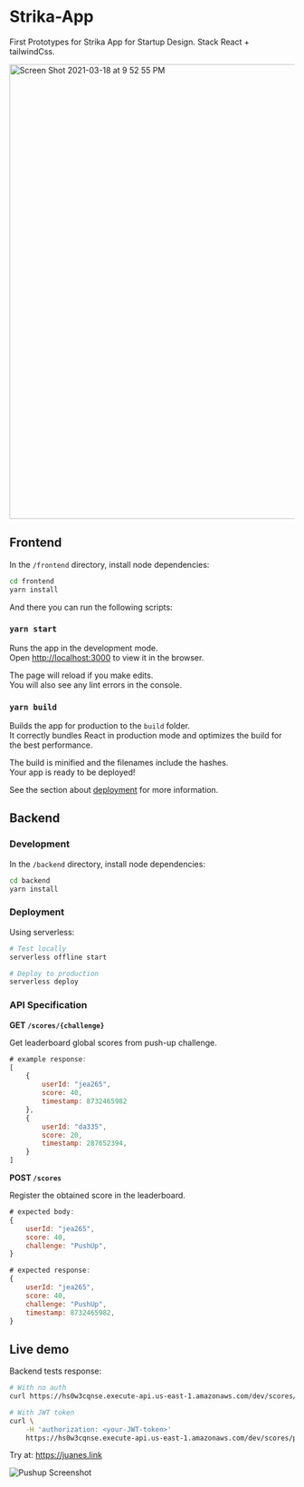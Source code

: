 # Strika-App

First Prototypes for Strika App for Startup Design. Stack React + tailwindCss.

<img width="802" alt="Screen Shot 2021-03-18 at 9 52 55 PM" src="https://user-images.githubusercontent.com/7906289/111720826-0e549300-8835-11eb-8c22-02839e12eb75.png">

## Frontend

In the `/frontend` directory, install node dependencies:
```bash
cd frontend
yarn install
```

And there you can run the following scripts:
### `yarn start`

Runs the app in the development mode.\
Open [http://localhost:3000](http://localhost:3000) to view it in the browser.

The page will reload if you make edits.\
You will also see any lint errors in the console.

### `yarn build`

Builds the app for production to the `build` folder.\
It correctly bundles React in production mode and optimizes the build for the best performance.

The build is minified and the filenames include the hashes.\
Your app is ready to be deployed!

See the section about [deployment](https://facebook.github.io/create-react-app/docs/deployment) for more information.

## Backend

### Development

In the `/backend` directory, install node dependencies:
```bash
cd backend
yarn install
```

### Deployment

Using serverless:
```bash
# Test locally
serverless offline start

# Deploy to production
serverless deploy
```

### API Specification

**GET `/scores/{challenge}`**

Get leaderboard global scores from push-up challenge.

```js
# example response:
[
    {
        userId: "jea265",
        score: 40,
        timestamp: 8732465982
    },
    {
        userId: "da335",
        score: 20,
        timestamp: 287652394,
    }
]
```

**POST `/scores`**

Register the obtained score in the leaderboard.
```js
# expected body:
{
    userId: "jea265",
    score: 40,
    challenge: "PushUp",
}
```
```js
# expected response:
{
    userId: "jea265",
    score: 40,
    challenge: "PushUp",
    timestamp: 8732465982,
}
```

## Live demo
Backend tests response:

```bash
# With no auth
curl https://hs0w3cqnse.execute-api.us-east-1.amazonaws.com/dev/scores/pushups
```

```bash
# With JWT token
curl \
    -H 'authorization: <your-JWT-token>'
    https://hs0w3cqnse.execute-api.us-east-1.amazonaws.com/dev/scores/pushups
```

Try at: https://juanes.link

![Pushup Screenshot](https://user-images.githubusercontent.com/7906289/113386289-ee09f580-9357-11eb-927a-775da95225b5.png)


